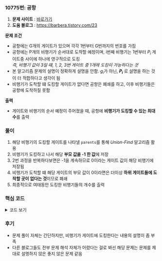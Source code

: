 ### 10775번: 공항

1. **문제 사이트** : [바로가기](https://www.acmicpc.net/problem/10775)
2. **도움 블로그** : https://barbera.tistory.com/23

**문제 조건**
- 공항에는 G개의 게이트가 있으며 각각 1번부터 G번까지의 번호를 가짐
- 공항에는 P개의 비행기가 순서대로 도착할 예정이며, i번째 비행기는 1번부터 $P_i$ 게이트중 사이에 하나에 영구적으로 도킹  
_즉, 비행기 값이 3일 떄, 1, 2, 3번 게이트 중 1개에 도킹이 가능하다는 것_
- 본 알고리즘 문제의 설명이 정확하게 설명을 안함. $g_i$가 아닌, **$P_i$** 로 설명을 하는 것이 더 적합하다고 생각이 됨
- 비행기가 도착할 떄 도킹할 게이트가 없다면 공항은 폐쇄를 하고, 이후 비행기들은 공항에 도착하질 못함

**출력**  
- 게이트와 비행기의 순서 예정이 주어졌을 때, 공항에 **비행기가 도킹할 수 있는 최대 수**를 출력

### 풀이
1. 해당 비행기의 도킹할 게이트를 나타낼 `parents`를 통해 _Union-Find_ 알고리즘 활용
2. 비행기가 도킹하고 나서 해당 **부모 값을 -1 한 값**에 저장
3. 2번 과정을 반복하다보면은 -1을 계속하므로 0이라는 게이트 값이 해당 비행기에 저장됨
4. 비행기가 도착할 떄 해당 게이트의 부모 값이 0이라면은 더이상 **하위 게이트들에 도착할 곳이 없다는 것**이므로 폐쇄
5. 최종적으로 여태동안 도킹한 비행기들의 개수를 출력

### 핵심 코드

<details>
<summary>코드 보기</summary>

```cpp
void solve() {
    int ans = 0;
    
    for(int i = 0; i < p; i++) {
        int dock = Find(airplane[i]);
        if(dock == 0) break;
        
        Union(dock - 1, dock);
        ans++;
    }
    
    cout << ans << '\n';
}
```
- `ans`는 도킹할 수 있는 비행기의 개수, `dock`은 공항에 도킹할 게이트를 나타냄
- 도킹할 게이트가 0이라는 것은 없다는 것이므로 공항이 폐쇄됨으로 `break`를 통해 정지
- 0이 아닌 게이트가 존재한다는 것은 해당 비행기가 **도킹할 게이트가 적어도 남았다**는 것
- 해당 비행기의 게이트를 부모 게이트의 -1 한 값에 저장
- 위 과정을 비행기 수에서 가능한 만큼 반복 후 `ans`를 최종 출력
</details>

### 후기
- 문제 풀이 자체는 간단하지만, 비행기가 게이트에 도킹한다는 내용의 설명이 좀 부족
- 다른 블로그들도 전부 문제 해석 자체가 어렸다는 걸로 봐선 해당 문제는 문제를 제대로 설명하지 않은 좋지 않은 문제 같음
